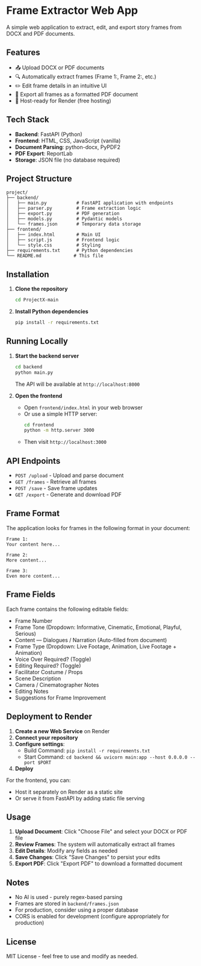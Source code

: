 # Frame Extractor Web App

A simple web application to extract, edit, and export story frames from DOCX and PDF documents.

## Features

- 📤 Upload DOCX or PDF documents
- 🔍 Automatically extract frames (Frame 1:, Frame 2:, etc.)
- ✏️ Edit frame details in an intuitive UI
- 📄 Export all frames as a formatted PDF document
- 🚀 Host-ready for Render (free hosting)

## Tech Stack

- **Backend**: FastAPI (Python)
- **Frontend**: HTML, CSS, JavaScript (vanilla)
- **Document Parsing**: python-docx, PyPDF2
- **PDF Export**: ReportLab
- **Storage**: JSON file (no database required)

## Project Structure

```
project/
├── backend/
│   ├── main.py           # FastAPI application with endpoints
│   ├── parser.py         # Frame extraction logic
│   ├── export.py         # PDF generation
│   ├── models.py         # Pydantic models
│   └── frames.json       # Temporary data storage
├── frontend/
│   ├── index.html        # Main UI
│   ├── script.js         # Frontend logic
│   └── style.css         # Styling
├── requirements.txt      # Python dependencies
└── README.md            # This file
```

## Installation

1. **Clone the repository**
   ```bash
   cd ProjectX-main
   ```

2. **Install Python dependencies**
   ```bash
   pip install -r requirements.txt
   ```

## Running Locally

1. **Start the backend server**
   ```bash
   cd backend
   python main.py
   ```
   The API will be available at `http://localhost:8000`

2. **Open the frontend**
   - Open `frontend/index.html` in your web browser
   - Or use a simple HTTP server:
     ```bash
     cd frontend
     python -m http.server 3000
     ```
   - Then visit `http://localhost:3000`

## API Endpoints

- `POST /upload` - Upload and parse document
- `GET /frames` - Retrieve all frames
- `POST /save` - Save frame updates
- `GET /export` - Generate and download PDF

## Frame Format

The application looks for frames in the following format in your document:

```
Frame 1:
Your content here...

Frame 2:
More content...

Frame 3:
Even more content...
```

## Frame Fields

Each frame contains the following editable fields:

- Frame Number
- Frame Tone (Dropdown: Informative, Cinematic, Emotional, Playful, Serious)
- Content — Dialogues / Narration (Auto-filled from document)
- Frame Type (Dropdown: Live Footage, Animation, Live Footage + Animation)
- Voice Over Required? (Toggle)
- Editing Required? (Toggle)
- Facilitator Costume / Props
- Scene Description
- Camera / Cinematographer Notes
- Editing Notes
- Suggestions for Frame Improvement

## Deployment to Render

1. **Create a new Web Service** on Render
2. **Connect your repository**
3. **Configure settings**:
   - Build Command: `pip install -r requirements.txt`
   - Start Command: `cd backend && uvicorn main:app --host 0.0.0.0 --port $PORT`
4. **Deploy**

For the frontend, you can:
- Host it separately on Render as a static site
- Or serve it from FastAPI by adding static file serving

## Usage

1. **Upload Document**: Click "Choose File" and select your DOCX or PDF file
2. **Review Frames**: The system will automatically extract all frames
3. **Edit Details**: Modify any fields as needed
4. **Save Changes**: Click "Save Changes" to persist your edits
5. **Export PDF**: Click "Export PDF" to download a formatted document

## Notes

- No AI is used - purely regex-based parsing
- Frames are stored in `backend/frames.json`
- For production, consider using a proper database
- CORS is enabled for development (configure appropriately for production)

## License

MIT License - feel free to use and modify as needed.


